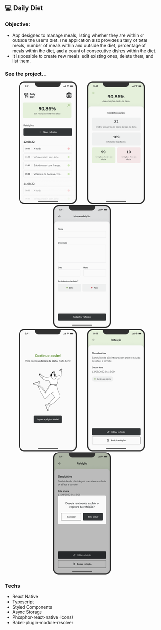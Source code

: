 ## 💻 Daily Diet 

### Objective:
- App designed to manage meals, listing whether they are within or outside the user's diet. The application also provides a tally of total meals, number of meals within and outside the diet, percentage of meals within the diet, and a count of consecutive dishes within the diet.
- It is possible to create new meals, edit existing ones, delete them, and list them.

### See the project...
<p align="center">
  <img src="./assets/home.png" width="190" hspace="15">
  <img src="./assets/statistics.png" width="190" hspace="15">
  <img src="./assets/creation.png" width="190" hspace="15">
</br>
  <img src="./assets/feedback.png" width="190" hspace="15">
  <img src="./assets/isOnDiet.png" width="190" hspace="15">
  <img src="./assets/exclusion.png" width="190" hspace="15">
</p>

### Techs
- React Native
- Typescript
- Styled Components
- Async Storage
- Phosphor-react-native (Icons)
- Babel-plugin-module-resolver
